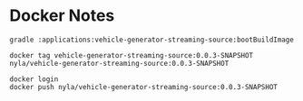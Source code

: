 

# Docker Notes


```shell
gradle :applications:vehicle-generator-streaming-source:bootBuildImage
```


```shell script
docker tag vehicle-generator-streaming-source:0.0.3-SNAPSHOT nyla/vehicle-generator-streaming-source:0.0.3-SNAPSHOT 

docker login
docker push nyla/vehicle-generator-streaming-source:0.0.3-SNAPSHOT
